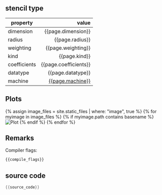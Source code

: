 
## stencil type

| property     | value            |
|--------------|-----------------:|
| dimension    | {{page.dimension}}    |
| radius       | {{page.radius}}       |
| weighting    | {{page.weighting}}    |
| kind         | {{page.kind}}         |
| coefficients | {{page.coefficients}} |
| datatype     | {{page.datatype}}     |
| machine      | [{{page.machine}}](/machine_files/{{page.machine}}) |

## Plots

{% assign image_files = site.static_files | where: "image", true %}
{% for myimage in image_files %}
{% if myimage.path contains basename %}
![Plot]({{myimage.path}})
{% endif %}
{% endfor %}

## Remarks

Compiler flags:
```bash
{{compile_flags}}
```

## source code

```C
{{source_code}}
```
